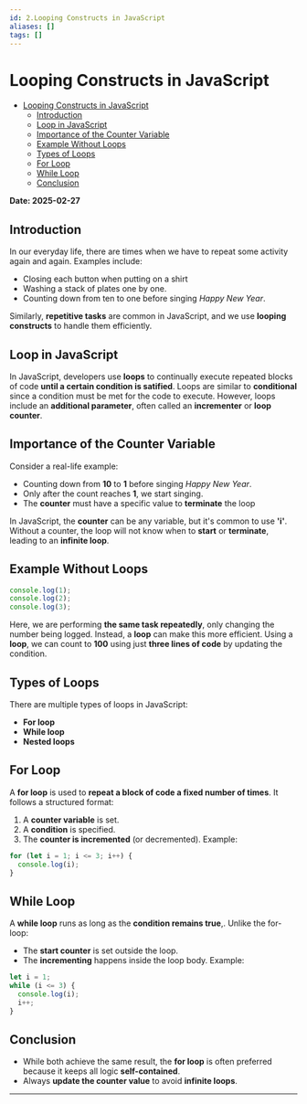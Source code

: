 ```yaml
---
id: 2.Looping Constructs in JavaScript
aliases: []
tags: []
---
```


# Looping Constructs in JavaScript

<!--toc:start-->

- [Looping Constructs in JavaScript](#looping-constructs-in-javascript)
  - [Introduction](#introduction)
  - [Loop in JavaScript](#loop-in-javascript)
  - [Importance of the Counter Variable](#importance-of-the-counter-variable)
  - [Example Without Loops](#example-without-loops)
  - [Types of Loops](#types-of-loops)
  - [For Loop](#for-loop)
  - [While Loop](#while-loop)
  - [Conclusion](#conclusion)
  <!--toc:end-->

**Date: 2025-02-27**

## Introduction

In our everyday life, there are times when we have to repeat some activity again and again. Examples include:

- Closing each button when putting on a shirt
- Washing a stack of plates one by one.
- Counting down from ten to one before singing _Happy New Year_.

Similarly, **repetitive tasks** are common in JavaScript, and we use **looping constructs** to handle them efficiently.

## Loop in JavaScript

In JavaScript, developers use **loops** to continually execute repeated blocks of code **until a certain condition is satified**.
Loops are similar to **conditional** since a condition must be met for the code to execute. However, loops include an **additional parameter**, often called an **incrementer** or **loop counter**.

## Importance of the Counter Variable

Consider a real-life example:

- Counting down from **10** to **1** before singing _Happy New Year_.
- Only after the count reaches **1**, we start singing.
- The **counter** must have a specific value to **terminate** the loop

In JavaScript, the **counter** can be any variable, but it's common to use **'i'**. Without a counter, the loop will not know when to **start** or **terminate**, leading to an **infinite loop**.

## Example Without Loops

```js
console.log(1);
console.log(2);
console.log(3);
```

Here, we are performing **the same task repeatedly**, only changing the number being logged. Instead, a **loop** can make this more efficient.
Using a **loop**, we can count to **100** using just **three lines of code** by updating the condition.

## Types of Loops

There are multiple types of loops in JavaScript:

- **For loop**
- **While loop**
- **Nested loops**

## For Loop

A **for loop** is used to **repeat a block of code a fixed number of times**. It follows a structured format:

1. A **counter variable** is set.
2. A **condition** is specified.
3. The **counter is incremented** (or decremented).
   Example:

```js
for (let i = 1; i <= 3; i++) {
  console.log(i);
}
```

## While Loop

A **while loop** runs as long as the **condition remains true**,.
Unlike the for-loop:

- The **start counter** is set outside the loop.
- The **incrementing** happens inside the loop body.
  Example:

```js
let i = 1;
while (i <= 3) {
  console.log(i);
  i++;
}
```

## Conclusion

- While both achieve the same result, the **for loop** is often preferred because it keeps all logic **self-contained**.
- Always **update the counter value** to avoid **infinite loops**.

---

